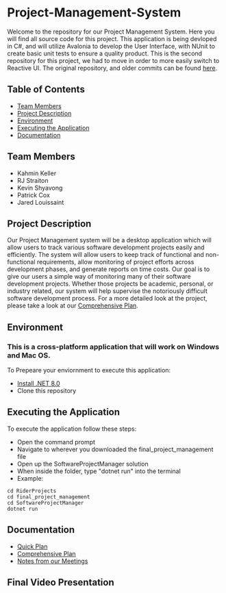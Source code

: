 # Project-Management-System
Welcome to the repository for our Project Management System. Here you will find all source code for this project. This application is being devloped in C#, and will utilize
Avalonia to develop the User Interface, with NUnit to create basic unit tests to ensure a quality product. This is the second repository for this project, we had to move in order to
more easily switch to Reactive UI. The original repository, and older commits can be found [here](https://github.com/straitonrj/Project-Management-System).

## Table of Contents
- [Team Members](#team-members)
- [Project Description](#project-description)
- [Environment](#environment)
- [Executing the Application](#executing-the-application)
- [Documentation](#documentation)

## Team Members
- Kahmin Keller
- RJ Straiton
- Kevin Shyavong
- Patrick Cox
- Jared Louissaint

## Project Description
Our Project Management system will be a desktop application which will allow users to track various software development projects easily and efficiently. The system will allow users to keep track of 
functional and non-functional requirements, allow monitoring of project efforts across development phases, and generate reports on time costs. Our goal is to give our users a simple way of monitoring 
many of their software development projects. Whether those projects be academic, personal, or industry related, our system will help supervise the notoriously difficult software development process. 
For a more detailed look at the project, please take a look at our [Comprehensive Plan](./documentation/ComprehensivePlan.pdf). 

## Environment
### This is a cross-platform application that will work on Windows and Mac OS. 

To Prepeare your enviornment to execute this application:
- [Install .NET 8.0](https://dotnet.microsoft.com/en-us/download)
- Clone this repository

## Executing the Application
To execute the application follow these steps:
- Open the command prompt
- Navigate to wherever you downloaded the final_project_management file
- Open up the SoftwareProjectManager solution
- When inside the folder, type "dotnet run" into the terminal
- Example:
```
cd RiderProjects
cd final_project_management
cd SoftwareProjectManager
dotnet run
```

## Documentation
- [Quick Plan](./Documents/QuickPlan.pdf)
- [Comprehensive Plan](./Documents/ComprehensivePlan.pdf)
- [Notes from our Meetings](./Documents/GroupNotes.pdf)

## Final Video Presentation


